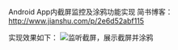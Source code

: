 Android App内截屏监控及涂鸦功能实现
简书博客： http://www.jianshu.com/p/2e6d52abf115

实现效果如下：
![监听截屏，展示截屏并涂鸦](https://github.com/452896915/SnapShotMonitor/blob/master/2839011-04795289ae00d6c4.gif)
